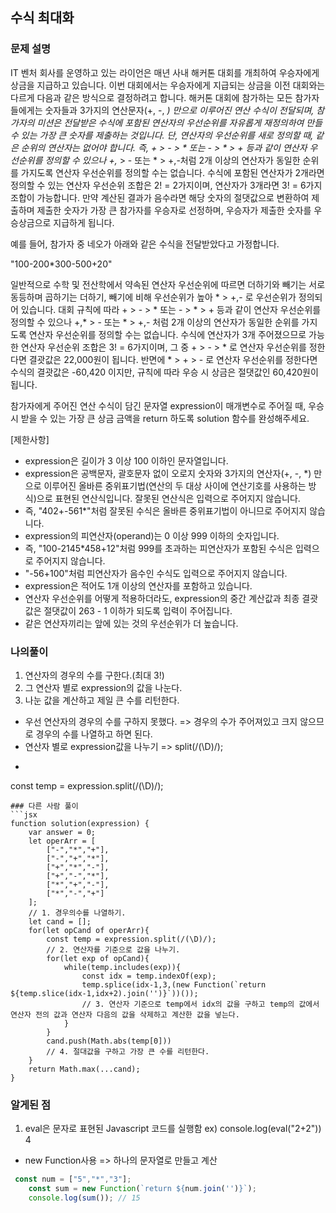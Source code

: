 ## 수식 최대화
### 문제 설명
IT 벤처 회사를 운영하고 있는 라이언은 매년 사내 해커톤 대회를 개최하여 우승자에게 상금을 지급하고 있습니다.
이번 대회에서는 우승자에게 지급되는 상금을 이전 대회와는 다르게 다음과 같은 방식으로 결정하려고 합니다.
해커톤 대회에 참가하는 모든 참가자들에게는 숫자들과 3가지의 연산문자(+, -, *) 만으로 이루어진 연산 수식이 전달되며, 참가자의 미션은 전달받은 수식에 포함된 연산자의 우선순위를 자유롭게 재정의하여 만들 수 있는 가장 큰 숫자를 제출하는 것입니다.
단, 연산자의 우선순위를 새로 정의할 때, 같은 순위의 연산자는 없어야 합니다. 즉, + > - > * 또는 - > * > + 등과 같이 연산자 우선순위를 정의할 수 있으나 +,* > - 또는 * > +,-처럼 2개 이상의 연산자가 동일한 순위를 가지도록 연산자 우선순위를 정의할 수는 없습니다. 수식에 포함된 연산자가 2개라면 정의할 수 있는 연산자 우선순위 조합은 2! = 2가지이며, 연산자가 3개라면 3! = 6가지 조합이 가능합니다.
만약 계산된 결과가 음수라면 해당 숫자의 절댓값으로 변환하여 제출하며 제출한 숫자가 가장 큰 참가자를 우승자로 선정하며, 우승자가 제출한 숫자를 우승상금으로 지급하게 됩니다.

예를 들어, 참가자 중 네오가 아래와 같은 수식을 전달받았다고 가정합니다.

"100-200*300-500+20"

일반적으로 수학 및 전산학에서 약속된 연산자 우선순위에 따르면 더하기와 빼기는 서로 동등하며 곱하기는 더하기, 빼기에 비해 우선순위가 높아 * > +,- 로 우선순위가 정의되어 있습니다.
대회 규칙에 따라 + > - > * 또는 - > * > + 등과 같이 연산자 우선순위를 정의할 수 있으나 +,* > - 또는 * > +,- 처럼 2개 이상의 연산자가 동일한 순위를 가지도록 연산자 우선순위를 정의할 수는 없습니다.
수식에 연산자가 3개 주어졌으므로 가능한 연산자 우선순위 조합은 3! = 6가지이며, 그 중 + > - > * 로 연산자 우선순위를 정한다면 결괏값은 22,000원이 됩니다.
반면에 * > + > - 로 연산자 우선순위를 정한다면 수식의 결괏값은 -60,420 이지만, 규칙에 따라 우승 시 상금은 절댓값인 60,420원이 됩니다.

참가자에게 주어진 연산 수식이 담긴 문자열 expression이 매개변수로 주어질 때, 우승 시 받을 수 있는 가장 큰 상금 금액을 return 하도록 solution 함수를 완성해주세요.

[제한사항]
- expression은 길이가 3 이상 100 이하인 문자열입니다.
- expression은 공백문자, 괄호문자 없이 오로지 숫자와 3가지의 연산자(+, -, *) 만으로 이루어진 올바른 중위표기법(연산의 두 대상 사이에 연산기호를 사용하는 방식)으로 표현된 연산식입니다. 잘못된 연산식은 입력으로 주어지지 않습니다.
- 즉, "402+-561*"처럼 잘못된 수식은 올바른 중위표기법이 아니므로 주어지지 않습니다.
- expression의 피연산자(operand)는 0 이상 999 이하의 숫자입니다.
- 즉, "100-2145*458+12"처럼 999를 초과하는 피연산자가 포함된 수식은 입력으로 주어지지 않습니다.
- "-56+100"처럼 피연산자가 음수인 수식도 입력으로 주어지지 않습니다.
- expression은 적어도 1개 이상의 연산자를 포함하고 있습니다.
- 연산자 우선순위를 어떻게 적용하더라도, expression의 중간 계산값과 최종 결괏값은 절댓값이 263 - 1 이하가 되도록 입력이 주어집니다.
- 같은 연산자끼리는 앞에 있는 것의 우선순위가 더 높습니다.

### 나의풀이
1. 연산자의 경우의 수를 구한다.(최대 3!)
2. 그 연산자 별로 expression의 값을 나눈다.
3. 나눈 값을 계산하고 제일 큰 수를 리턴한다.
- 우선 연산자의 경우의 수를 구하지 못했다. => 경우의 수가 주어져있고 크지 않으므로 경우의 수를 나열하고 하면 된다.
- 연산자 별로 expression값을 나누기 => split(/(\D)/);
- ```jsx
 const temp = expression.split(/(\D)/);
```
### 다른 사람 풀이
```jsx
function solution(expression) {
    var answer = 0;
    let operArr = [
        ["-","*","+"],
        ["-","+","*"],
        ["+","*","-"],
        ["+","-","*"],
        ["*","+","-"],
        ["*","-","+"]
    ];
    // 1. 경우의수를 나열하기.
    let cand = [];
    for(let opCand of operArr){
        const temp = expression.split(/(\D)/);
        // 2. 연산자를 기준으로 값을 나누기.
        for(let exp of opCand){
            while(temp.includes(exp)){
                const idx = temp.indexOf(exp);
                temp.splice(idx-1,3,(new Function(`return ${temp.slice(idx-1,idx+2).join('')}`))());
                // 3. 연산자 기준으로 temp에서 idx의 값을 구하고 temp의 값에서 연산자 전의 값과 연산자 다음의 값을 삭제하고 계산한 값을 넣는다.
            }
        }
        cand.push(Math.abs(temp[0]))
        // 4. 절대값을 구하고 가장 큰 수를 리턴한다.
    }
    return Math.max(...cand);
}
```
### 알게된 점
1. eval은 문자로 표현된 Javascript 코드를 실행함 ex) console.log(eval("2+2")) 4
- new Function사용 => 하나의 문자열로 만들고 계산
```jsx
 const num = ["5","*","3"];
    const sum = new Function(`return ${num.join('')}`);
    console.log(sum()); // 15
```


